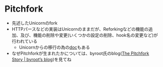 # Pitchfork

* 先述したUnicornのfork
* HTTPパースなどの実装はUnicornのままだが、Reforkingなどの機能の追加、及び、機能の削除や変更(いくつかの設定の削除、hook名の変更など)が行われている
    * Unicornからの移行の為の[doc](https://github.com/Shopify/pitchfork/blob/master/docs/MIGRATING_FROM_UNICORN.md)もある
* なぜPitchforkが生まれたかについては、byroot氏のblog([The Pitchfork Story \| byroot’s blog](https://byroot.github.io/ruby/performance/2025/03/04/the-pitchfork-story.html))を見てね
